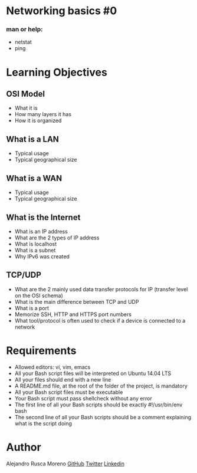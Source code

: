 # Networking basics #0

### man or help:

* netstat
* ping

# Learning Objectives

## OSI Model

* What it is
* How many layers it has
* How it is organized

## What is a LAN

* Typical usage
* Typical geographical size

## What is a WAN

* Typical usage
* Typical geographical size

## What is the Internet

* What is an IP address
* What are the 2 types of IP address
* What is localhost
* What is a subnet
* Why IPv6 was created

## TCP/UDP

* What are the 2 mainly used data transfer protocols for IP (transfer level on the OSI schema)
* What is the main difference between TCP and UDP
* What is a port
* Memorize SSH, HTTP and HTTPS port numbers
* What tool/protocol is often used to check if a device is connected to a network

# Requirements

* Allowed editors: vi, vim, emacs
* All your Bash script files will be interpreted on Ubuntu 14.04 LTS
* All your files should end with a new line
* A README.md file, at the root of the folder of the project, is mandatory
* All your Bash script files must be executable
* Your Bash script must pass shellcheck without any error
* The first line of all your Bash scripts should be exactly #!/usr/bin/env bash
* The second line of all your Bash scripts should be a comment explaining what is the script doing

# Author
Alejandro Rusca Moreno [GitHub](https://github.com/dondropo) [Twitter](https://twitter.com/don_dropo) [Linkedin](https://www.linkedin.com/in/alejandro-rusca-moreno-59138b1a1/)